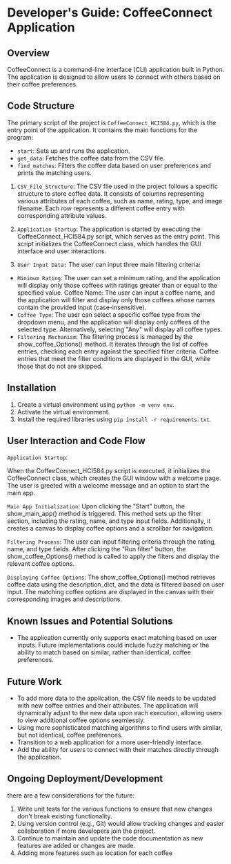 # Developer's Guide: CoffeeConnect Application

## Overview

CoffeeConnect is a command-line interface (CLI) application built in Python. The application is designed to allow users to connect with others based on their coffee preferences.

## Code Structure

The primary script of the project is `CoffeeConnect_HCI584.py`, which is the entry point of the application. It contains the main functions for the program:

- `start`: Sets up and runs the application.
- `get_data`: Fetches the coffee data from the CSV file.
- `find_matches`: Filters the coffee data based on user preferences and prints the matching users.
  
1. `CSV_File_Structure`:
The CSV file used in the project follows a specific structure to store coffee data. It consists of columns representing various attributes of each coffee, such as name, rating, type, and image filename. Each row represents a different coffee entry with corresponding attribute values.

2. `Application Startup`:
The application is started by executing the CoffeeConnect_HCI584.py script, which serves as the entry point. This script initializes the CoffeeConnect class, which handles the GUI interface and user interactions.

3. `User Input Data:`
The user can input three main filtering criteria:

- `Minimum Rating`: The user can set a minimum rating, and the application will display only those coffees with ratings greater than or equal to the specified value.
Coffee Name: The user can input a coffee name, and the application will filter and display only those coffees whose names contain the provided input (case-insensitive).
- `Coffee Type`: The user can select a specific coffee type from the dropdown menu, and the application will display only coffees of the selected type. Alternatively, selecting "Any" will display all coffee types.
- `Filtering Mechanism`:
The filtering process is managed by the show_coffee_Options() method. It iterates through the list of coffee entries, checking each entry against the specified filter criteria. Coffee entries that meet the filter conditions are displayed in the GUI, while those that do not are skipped.

## Installation

1. Create a virtual environment using `python -m venv env`.
2. Activate the virtual environment.
3. Install the required libraries using `pip install -r requirements.txt`.

## User Interaction and Code Flow

`Application Startup`:

When the CoffeeConnect_HCI584.py script is executed, it initializes the CoffeeConnect class, which creates the GUI window with a welcome page. The user is greeted with a welcome message and an option to start the main app.

`Main App Initialization`:
Upon clicking the "Start" button, the show_main_app() method is triggered. This method sets up the filter section, including the rating, name, and type input fields. Additionally, it creates a canvas to display coffee options and a scrollbar for navigation.

`Filtering Process`:
The user can input filtering criteria through the rating, name, and type fields. After clicking the "Run filter" button, the show_coffee_Options() method is called to apply the filters and display the relevant coffee options.

`Displaying Coffee Options`:
The show_coffee_Options() method retrieves coffee data using the description_dict, and the data is filtered based on user input. The matching coffee options are displayed in the canvas with their corresponding images and descriptions.

## Known Issues and Potential Solutions

- The application currently only supports exact matching based on user inputs. Future implementations could include fuzzy matching or the ability to match based on similar, rather than identical, coffee preferences.

## Future Work

- To add more data to the application, the CSV file needs to be updated with new coffee entries and their attributes. The application will dynamically adjust to the new data upon each execution, allowing users to view additional coffee options seamlessly.
- Using more sophisticated matching algorithms to find users with similar, but not identical, coffee preferences.
- Transition to a web application for a more user-friendly interface.
- Add the ability for users to connect with their matches directly through the application.

## Ongoing Deployment/Development

 there are a few considerations for the future:

1. Write unit tests for the various functions to ensure that new changes don't break existing functionality.
2. Using version control (e.g., Git) would allow tracking changes and easier collaboration if more developers join the project.
3. Continue to maintain and update the code documentation as new features are added or changes are made.
4. Adding more features such as location for each coffee
